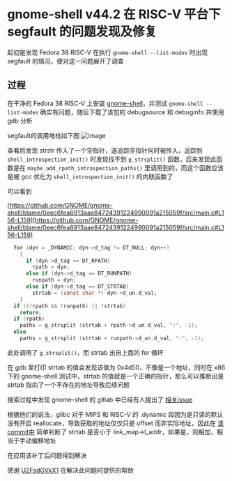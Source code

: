 # gnome-shell v44.2 在 RISC-V 平台下 segfault 的问题发现及修复
起初是发现 Fedora 38 RISC-V 在执行 `gnome-shell --list-modes` 时出现 segfault 的情况，便对这一问题展开了调查

## 过程
在干净的 Fedora 38 RISC-V 上安装 [gnome-shell](https://openkoji.iscas.ac.cn/koji/buildinfo?buildID=51424)，并测试 `gnome-shell --list-modes` 确实有问题，随后下载了该包的 debugsource 和 debuginfo 并使用 gdb 分析

segfault的调用堆栈如下图
![image](https://github.com/fedora-riscv/gnome-shell-rpath-bug-docs/assets/5274559/00cfa3ae-4afa-48b1-bdb3-534e0fdb9bf2)

查看后发现 strstr 传入了一个空指针，遂追踪空指针何时被传入，追踪到 `shell_introspection_init()` 时发现找不到 `g_strsplit()` 函数，后来发现此函数是在 `maybe_add_rpath_introspection_paths()` 里调用到的，而这个函数应该是被 gcc 优化为 `shell_introspection_init()` 的内联函数了

可以看到 

[https://github.com/GNOME/gnome-shell/blame/0eec6fea6913aae84724391224990091a215059f/src/main.c#L156-L159](https://github.com/GNOME/gnome-shell/blame/0eec6fea6913aae84724391224990091a215059f/src/main.c#L156-L159)

```c
  for (dyn = _DYNAMIC; dyn->d_tag != DT_NULL; dyn++)
    {
      if (dyn->d_tag == DT_RPATH)
        rpath = dyn;
      else if (dyn->d_tag == DT_RUNPATH)
        runpath = dyn;
      else if (dyn->d_tag == DT_STRTAB)
        strtab = (const char *) dyn->d_un.d_val;
    }
  if ((!rpath && !runpath) || !strtab)
    return;
  if (rpath)
    paths = g_strsplit (strtab + rpath->d_un.d_val, ":", -1);
  else
    paths = g_strsplit (strtab + runpath->d_un.d_val, ":", -1);
```

此处调用了 `g_strsplit()`，而 strtab 出自上面的 for 循环

在 gdb 里打印 strtab 的值会发现该值为 0x4d50，不像是一个地址，同时在 x86 下的 gnome-shell 测试中，strtab 的值就是一个正确的指针，那么可以推断出是 strtab 指向了一个不存在的地址导致后续问题

搜索过程中发现 gnome-shell 的 gitlab 中已经有人提出了 [相关issue](https://gitlab.gnome.org/GNOME/gnome-shell/-/issues/6528)

根据他们的说法，glibc 对于 MIPS 和 RISC-V 的 .dynamic 段因为是只读的默认没有开启 reallocate，导致获取的地址仅仅只是 offset 而非实际地址，因此在 [该commit中](https://gitlab.gnome.org/GNOME/gnome-shell/-/commit/667ff703864e4c427234444bbb98d6ed82c1c4e5) 简单判断了 strtab 是否小于 link_map->l_addr，如果是，则相加，相当于手动偏移地址

在应用该补丁后问题得到解决

感谢 [U2FsdGVkX1](https://github.com/U2FsdGVkX1) 在解决此问题时提供的帮助

